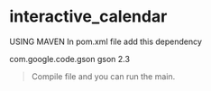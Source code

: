 # interactive_calendar

USING MAVEN 
In pom.xml file add this dependency 

<dependency>
            <groupId>com.google.code.gson</groupId>
            <artifactId>gson</artifactId>
            <version>2.3</version>
</dependency>


> Compile file and you can run the main. 
